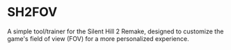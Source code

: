 # SH2FOV
A simple tool/trainer for the Silent Hill 2 Remake, designed to customize the game's field of view (FOV) for a more personalized experience.

